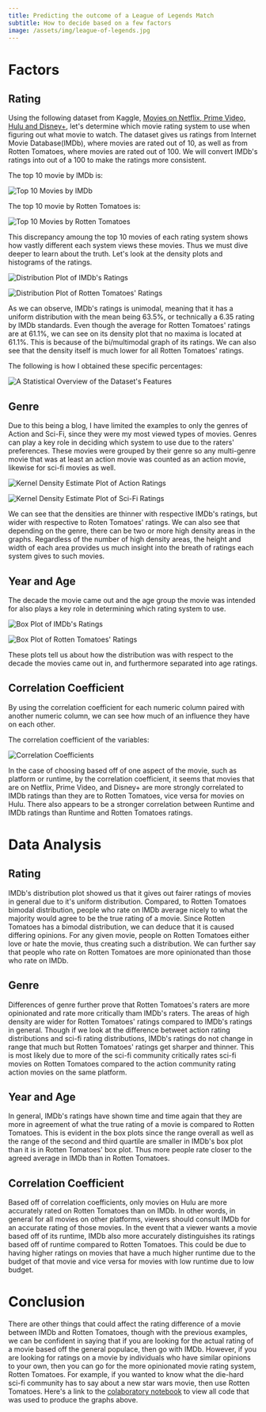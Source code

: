 ```yaml
---
title: Predicting the outcome of a League of Legends Match
subtitle: How to decide based on a few factors
image: /assets/img/league-of-legends.jpg
---
```


# Factors
## Rating
Using the following dataset from Kaggle, [Movies on Netflix, Prime Video, Hulu and Disney+](https://www.kaggle.com/ruchi798/movies-on-netflix-prime-video-hulu-and-disney), let's determine which movie rating system to use when figuring out what movie to watch. The dataset gives us ratings from Internet Movie Database(IMDb), where movies are rated out of 10, as well as from Rotten Tomatoes, where movies are rated out of 100. We will convert IMDb's ratings into out of a 100 to make the ratings more consistent.

The top 10 movie by IMDb is:

![Top 10 Movies by IMDb](/assets/img/top_ten_IMDb.png)

The top 10 movie by Rotten Tomatoes is:

![Top 10 Movies by Rotten Tomatoes](/assets/img/top_ten_Rotten_Tomatoes.png)

This discrepancy amoung the top 10 movies of each rating system shows how vastly different each system views these movies. Thus we must dive deeper to learn about the truth. Let's look at the density plots and histograms of the ratings.

![Distribution Plot of IMDb's Ratings](/assets/img/IMDb_ratings.png)

![Distribution Plot of Rotten Tomatoes' Ratings](/assets/img/Rotten_Tomatoes_ratings.png)

As we can observe, IMDb's ratings is unimodal, meaning that it has a uniform distribution with the mean being 63.5%, or technically a 6.35 rating by IMDb standards. Even though the average for Rotten Tomatoes' ratings are at 61.1%, we can see on its density plot that no maxima is located at 61.1%. This is because of the bi/multimodal graph of its ratings. We can also see that the density itself is much lower for all Rotten Tomatoes' ratings.

The following is how I obtained these specific percentages:

![A Statistical Overview of the Dataset's Features](/assets/img/movies_describe.png)
## Genre
Due to this being a blog, I have limited the examples to only the genres of Action and Sci-Fi, since they were my most viewed types of movies. Genres can play a key role in deciding which system to use due to the raters' preferences. These movies were grouped by their genre so any multi-genre movie that was at least an action movie was counted as an action movie, likewise for sci-fi movies as well.

![Kernel Density Estimate Plot of Action Ratings](/assets/img/Action_Ratings.png)

![Kernel Density Estimate Plot of Sci-Fi Ratings](/assets/img/Sci_Fi_Ratings.png)

We can see that the densities are thinner with respective IMDb's ratings, but wider with respective to Roten Tomatoes' ratings. We can also see that depending on the genre, there can be two or more high density areas in the graphs. Regardless of the number of high density areas, the height and width of each area provides us much insight into the breath of ratings each system gives to such movies.
## Year and Age
The decade the movie came out and the age group the movie was intended for also plays a key role in determining which rating system to use.

![Box Plot of IMDb's Ratings](/assets/img/Box_Plot_IMDb.png)

![Box Plot of Rotten Tomatoes' Ratings](/assets/img/Box_Plot_Rotten_Tomatoes.png)

These plots tell us about how the distribution was with respect to the decade the movies came out in, and furthermore separated into age ratings.
## Correlation Coefficient
By using the correlation coefficient for each numeric column paired with another numeric column, we can see how much of an influence they have on each other.

The correlation coefficient of the variables:

![Correlation Coefficients](/assets/img/correlation.png)

In the case of choosing based off of one aspect of the movie, such as platform or runtime, by the correlation coefficient, it seems that movies that are on Netflix, Prime Video, and Disney+ are more strongly correlated to IMDb ratings than they are to Rotten Tomatoes, vice versa for movies on Hulu. There also appears to be a stronger correlation between Runtime and IMDb ratings than Runtime and Rotten Tomatoes ratings.
# Data Analysis
## Rating
IMDb's distribution plot showed us that it gives out fairer ratings of movies in general due to it's uniform distribution. Compared, to Rotten Tomatoes bimodal distribution, people who rate on IMDb average nicely to what the majority would agree to be the true rating of a movie. Since Rotten Tomatoes has a bimodal distribution, we can deduce that it is caused differing opinions. For any given movie, people on Rotten Tomatoes either love or hate the movie, thus creating such a distribution. We can further say that people who rate on Rotten Tomatoes are more opinionated than those who rate on IMDb.
## Genre
Differences of genre further prove that Rotten Tomatoes's raters are more opinionated and rate more critically tham IMDb's raters. The areas of high density are wider for Rotten Tomatoes' ratings compared to IMDb's ratings in general. Though if we look at the difference betweet action rating distributions and sci-fi rating distributions, IMDb's ratings do not change in range that much but Rotten Tomatoes' ratings get sharper and thinner. This is most likely due to more of the sci-fi community critically rates sci-fi movies on Rotten Tomatoes compared to the action community rating action movies on the same platform.
## Year and Age
In general, IMDb's ratings have shown time and time again that they are more in agreement of what the true rating of a movie is compared to Rotten Tomatoes. This is evident in the box plots since the range overall as well as the range of the second and third quartile are smaller in IMDb's box plot than it is in Rotten Tomatoes' box plot. Thus more people rate closer to the agreed average in IMDb than in Rotten Tomatoes.
## Correlation Coefficient
Based off of correlation coefficients, only movies on Hulu are more accurately rated on Rotten Tomatoes than on IMDb. In other words, in general for all movies on other platforms, viewers should consult IMDb for an accurate rating of those movies. In the event that a viewer wants a movie based off of its runtime, IMDb also more accurately distinguishes its ratings based off of runtime compared to Rotten Tomatoes. This could be due to having higher ratings on movies that have a much higher runtime due to the budget of that movie and vice versa for movies with low runtime due to low budget.
# Conclusion
There are other things that could affect the rating difference of a movie between IMDb and Rotten Tomatoes, though with the previous examples, we can be confident in saying that if you are looking for the actual rating of a movie based off the general populace, then go with IMDb. However, if you are looking for ratings on a movie by individuals who have similar opinions to your own, then you can go for the more opinionated movie rating system, Rotten Tomatoes. For example, if you wanted to know what the die-hard sci-fi community has to say about a new star wars movie, then use Rotten Tomatoes. Here's a link to the [colaboratory notebook](https://colab.research.google.com/drive/1y9_vQc8iY851NRfMT9kvXVWVsKjyx2Rp?usp=sharing) to view all code that was used to produce the graphs above.
